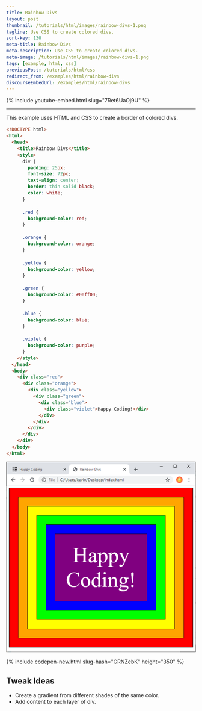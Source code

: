 ```yaml
---
title: Rainbow Divs
layout: post
thumbnail: /tutorials/html/images/rainbow-divs-1.png
tagline: Use CSS to create colored divs.
sort-key: 130
meta-title: Rainbow Divs
meta-description: Use CSS to create colored divs.
meta-image: /tutorials/html/images/rainbow-divs-1.png
tags: [example, html, css]
previousPost: /tutorials/html/css
redirect_from: /examples/html/rainbow-divs
discourseEmbedUrl: /examples/html/rainbow-divs
---
```


{% include youtube-embed.html slug="7Ret6UaOj9U" %}

---

This example uses HTML and CSS to create a border of colored divs.

```html
<!DOCTYPE html>
<html>
  <head>
    <title>Rainbow Divs</title>
    <style>
      div {
        padding: 25px;
        font-size: 72px;
        text-align: center;
        border: thin solid black;
        color: white;
      }

      .red {
        background-color: red;
      }

      .orange {
        background-color: orange;
      }

      .yellow {
        background-color: yellow;
      }

      .green {
        background-color: #00ff00;
      }

      .blue {
        background-color: blue;
      }

      .violet {
        background-color: purple;
      }
    </style>
  </head>
  <body>
    <div class="red">
      <div class="orange">
        <div class="yellow">
          <div class="green">
            <div class="blue">
              <div class="violet">Happy Coding!</div>
            </div>
          </div>
        </div>
      </div>
    </div>
  </body>
</html>
```

![rainbow divs](/tutorials/html/images/rainbow-divs-2.png)

{% include codepen-new.html slug-hash="GRNZebK" height="350" %}

## Tweak Ideas

- Create a gradient from different shades of the same color.
- Add content to each layer of div.
